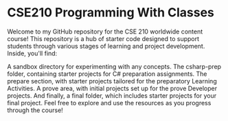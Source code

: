 # CSE210 Programming With Classes

Welcome to my GitHub repository for the CSE 210 worldwide content course! This repository is a hub of starter code designed to support students through various stages of learning and project development. Inside, you'll find:

A sandbox directory for experimenting with any concepts.
The csharp-prep folder, containing starter projects for C# preparation assignments.
The prepare section, with starter projects tailored for the preparatory Learning Activities.
A prove area, with initial projects set up for the prove Developer projects.
And finally, a final folder, which includes starter projects for your final project.
Feel free to explore and use the resources as you progress through the course!
